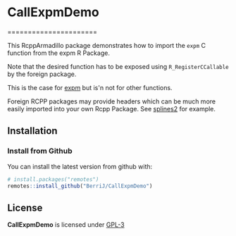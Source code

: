 # CallExpmDemo

======================

This RcppArmadillo package demonstrates how to import the `expm` C function from the expm R Package.

Note that the desired function has to be exposed using `R_RegisterCCallable` by the foreign package.

This is the case for [expm](https://github.com/cran/expm/blob/master/src/init.c) but is'n not for other functions.

Foreign RCPP packages may provide headers which can be much more easily imported into your own Rcpp Package. See [splines2](https://github.com/wenjie2wang/example-pkg-Rcpp-splines2) for example.

Installation
------------

### Install from Github

You can install the latest version from github with:

``` r
# install.packages("remotes")
remotes::install_github("BerriJ/CallExpmDemo")
```

License
-------

**CallExpmDemo** is licensed under [GPL-3](LICENSE)